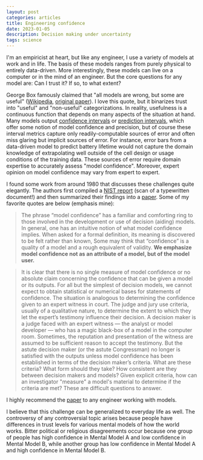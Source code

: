 ```yaml
---
layout: post
categories: articles
title: Engineering confidence
date: 2023-01-05
description: Decision making under uncertainty
tags: science
---
```


I'm an empiricist at heart, but like any engineer, I use a variety of models at work and in life.
The basis of these models ranges from purely physical to entirely data-driven.
More interestingly, these models can live on a computer or in the mind of an engineer.
But the core questions for any model are: Can I trust it? If so, to what extent?

George Box famously claimed that "all models are wrong, but some are useful" ([Wikipedia](https://en.wikipedia.org/wiki/All_models_are_wrong), [original paper](https://doi.org/10.1080%2F01621459.1976.10480949)).
I love this quote, but it binarizes trust into "useful" and "non-useful" categorizations.
In reality, usefulness is a continuous function that depends on many aspects of the situation at hand.
Many models output [confidence intervals](https://en.wikipedia.org/wiki/Confidence_interval) or [prediction intervals](https://en.wikipedia.org/wiki/Prediction_interval), which offer some notion of model confidence and precision, but of course these interval metrics capture only readily-computable sources of error and often miss glaring but implicit sources of error.
For instance, error bars from a data-driven model to predict battery lifetime would not capture the domain knowledge of extrapolating well outside of the cell design or usage conditions of the training data.
These sources of error require domain expertise to accurately assess "model confidence".
Moreover, expert opinion on model confidence may vary from expert to expert.

I found some work from around 1980 that discusses these challenges quite elegantly. The authors first compiled a [NIST report](https://nvlpubs.nist.gov/nistpubs/Legacy/IR/nbsir80-2053.pdf) (scan of a typewritten document!) and then summarized their findings into a [paper](https://doi.org/10.1016/0305-0548(81)90019-8). Some of my favorite quotes are below (emphasis mine):

> The phrase “model confidence” has a familiar and comforting ring to those involved in the development or use of decision (aiding) models. In general, one has an intuitive notion of what model confidence implies. When asked for a formal definition, its meaning is discovered to be felt rather than known, Some may think that “confidence” is a quality of a model and a rough equivalent of validity. **We emphasize model confidence not as an attribute of a model, but of the model user.** 

> It is clear that there is no single measure of model confidence or no absolute claim concerning the confidence that can be given a model or its outputs. For all but the simplest of decision models, we cannot expect to obtain statistical or numerical bases for statements of confidence. The situation is analogous to determining the confidence given to an expert witness in court. The judge and jury use criteria, usually of a qualitative nature, to determine the extent to which they let the expert’s testimony influence their decision. A decision maker is a judge faced with an expert witness — the analyst or model developer — who has a magic black-box of a model in the computer room. Sometimes, the reputation and presentation of the witness are assumed to be sufficient reason to accept the testimony. But the astute decision maker (or the astute Congressman) no longer is satisfied with the outputs unless model confidence has been established in terms of the decision maker’s criteria. What are these criteria? What form should they take? How consistent are they between decision makers and models? Given explicit criteria, how can an investigator "measure" a model's material to determine if the criteria are met? These are difficult questions to answer.

I highly recommend the [paper](https://doi.org/10.1016/0305-0548(81)90019-8) to any engineer working with models.

I believe that this challenge can be generalized to everyday life as well.
The controversy of any controversial topic arises because people have differences in trust levels for various mental models of how the world works.
Bitter political or religious disagreements occur because one group of people has high confidence in Mental Model A and low confidence in Mental Model B, while
another group has low confidence in Mental Model A and high confidence in Mental Model B.